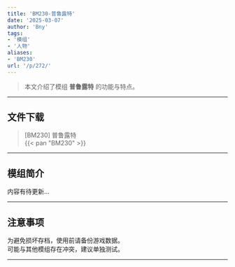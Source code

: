 ```yaml
---
title: 'BM230-普鲁露特'
date: '2025-03-07'
author: 'Bny'
tags:
- '模组'
- '人物'
aliases:
- 'BM230'
url: '/p/272/'
---
```


> 本文介绍了模组 **普鲁露特** 的功能与特点。

---

## 文件下载

> [BM230] 普鲁露特  
{{< pan "BM230" >}}  

---

## 模组简介

>  
内容有待更新...  

---

## 注意事项

>  
为避免损坏存档，使用前请备份游戏数据。  
可能与其他模组存在冲突，建议单独测试。  

---

